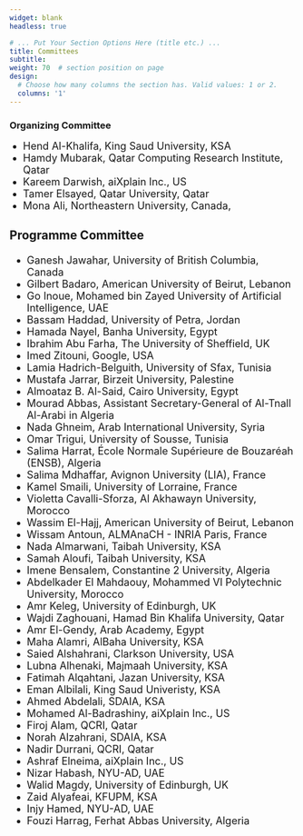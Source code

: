 ```yaml
---
widget: blank
headless: true

# ... Put Your Section Options Here (title etc.) ...
title: Committees
subtitle:
weight: 70  # section position on page
design:
  # Choose how many columns the section has. Valid values: 1 or 2.
  columns: '1'
---
```

<div class="container">
        <div class="row">
          <div class="col-lg-8 mx-auto">
            <h3>Organizing Committee</h3>
            <ul class="lead"><font size = "4">
               <li>Hend Al-Khalifa, King Saud University, KSA</li>
<li>Hamdy Mubarak, Qatar Computing Research Institute, Qatar</li>
<li>Kareem Darwish, aiXplain Inc., US</li>
<li>Tamer Elsayed, Qatar University, Qatar</li>
<li>Mona Ali, Northeastern University, Canada, </li>

</ul>
			<h3>Programme Committee</h3>
			<ul class="lead"><font size = "4">
  <li>Ganesh Jawahar, University of British Columbia, Canada</li>
  <li>Gilbert Badaro, American University of Beirut, Lebanon</li>
  <li>Go Inoue, Mohamed bin Zayed University of Artificial Intelligence, UAE</li>
  <li>Bassam Haddad, University of Petra, Jordan</li>
  <li>Hamada Nayel, Banha University, Egypt</li>
  <li>Ibrahim Abu Farha, The University of Sheffield, UK</li>
  <li>Imed Zitouni, Google, USA</li>
  <li>Lamia Hadrich-Belguith, University of Sfax, Tunisia</li>
  <li>Mustafa Jarrar, Birzeit University, Palestine</li>
  <li>Almoataz B. Al-Said, Cairo University, Egypt</li>
  <li>Mourad Abbas, Assistant Secretary-General of Al-Tnall Al-Arabi in Algeria</li>
  <li>Nada Ghneim, Arab International University, Syria</li>
  <li>Omar Trigui, University of Sousse, Tunisia</li>
  <li>Salima Harrat, École Normale Supérieure de Bouzaréah (ENSB), Algeria</li>
  <li>Salima Mdhaffar, Avignon University (LIA), France</li>
  <li>Kamel Smaili, University of Lorraine, France</li>
  <li>Violetta Cavalli-Sforza, Al Akhawayn University, Morocco</li>
  <li>Wassim El-Hajj, American University of Beirut, Lebanon</li>
  <li>Wissam Antoun, ALMAnaCH - INRIA Paris, France</li>
  <li>Nada Almarwani, Taibah University, KSA</li>
  <li>Samah Aloufi, Taibah University, KSA</li>
  <li>Imene Bensalem, Constantine 2 University, Algeria</li>
  <li>Abdelkader El Mahdaouy, Mohammed VI Polytechnic University, Morocco</li>
  <li>Amr Keleg, University of Edinburgh, UK</li>
  <li>Wajdi Zaghouani, Hamad Bin Khalifa University, Qatar</li>
  <li>Amr El-Gendy, Arab Academy, Egypt</li>
  <li>Maha Alamri, AlBaha University, KSA</li>
  <li>Saied Alshahrani, Clarkson University, USA</li>
  <li>Lubna Alhenaki, Majmaah University, KSA</li>
  <li>Fatimah Alqahtani, Jazan University, KSA</li>
    <li>Eman Albilali, King Saud Univeristy, KSA</li>
    <li>Ahmed Abdelali, SDAIA, KSA</li>
    <li>Mohamed Al-Badrashiny, aiXplain Inc., US</li>
    <li>Firoj Alam, QCRI, Qatar</li>
    <li>Norah Alzahrani, SDAIA, KSA</li>
    <li>Nadir Durrani, QCRI, Qatar</li>
    <li>Ashraf Elneima, aiXplain Inc., US</li>
    <li>Nizar Habash, NYU-AD, UAE</li>
    <li>Walid Magdy, University of Edinburgh, UK</li>
    <li>Zaid Alyafeai, KFUPM, KSA</li>
    <li>Injy Hamed, NYU-AD, UAE</li>
    <li>Fouzi Harrag, Ferhat Abbas University, Algeria</li>
  </ul>

<br>

</font>
          </div>
        </div>
      </div>
